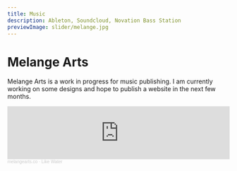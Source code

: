 ```yaml
---
title: Music
description: Ableton, Soundcloud, Novation Bass Station
previewImage: slider/melange.jpg
---
```


# Melange Arts

Melange Arts is a work in progress for music publishing.  I am currently working on some designs and hope to publish a website in the next few months. 

<iframe width="100%" height="120" scrolling="no" frameborder="no" allow="autoplay" src="https://w.soundcloud.com/player/?url=https%3A//api.soundcloud.com/tracks/933619177&color=%23ff5500&auto_play=false&hide_related=false&show_comments=true&show_user=true&show_reposts=false&show_teaser=true&visual=true"></iframe><div style="font-size: 10px; color: #cccccc;line-break: anywhere;word-break: normal;overflow: hidden;white-space: nowrap;text-overflow: ellipsis; font-family: Interstate,Lucida Grande,Lucida Sans Unicode,Lucida Sans,Garuda,Verdana,Tahoma,sans-serif;font-weight: 100;"><a href="https://soundcloud.com/jaykhan-sound" title="melangearts.co" target="_blank" style="color: #cccccc; text-decoration: none;">melangearts.co</a> · <a href="https://soundcloud.com/jaykhan-sound/like-water" title="Like Water" target="_blank" style="color: #cccccc; text-decoration: none;">Like Water</a></div>